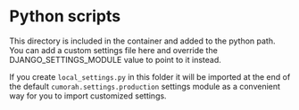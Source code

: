 # Python scripts

This directory is included in the container and added to the python path.
You can add a custom settings file here and override the DJANGO_SETTINGS_MODULE
value to point to it instead. 

If you create `local_settings.py` in this folder it will be imported at the end
of the default `cumorah.settings.production` settings module as a convenient
way for you to import customized settings.

